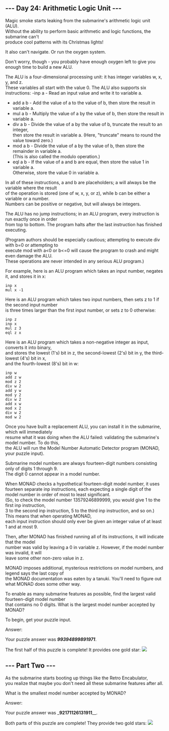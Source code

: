 ## --- Day 24: Arithmetic Logic Unit --- ##
Magic smoke starts leaking from the submarine's arithmetic logic unit (ALU).    
Without the ability to perform basic arithmetic and logic functions, the submarine can't     
produce cool patterns with its Christmas lights!    

It also can't navigate. Or run the oxygen system.    

Don't worry, though - you probably have enough oxygen left to give you enough time to build a new ALU.

The ALU is a four-dimensional processing unit: it has integer variables w, x, y, and z.     
These variables all start with the value 0. The ALU also supports six instructions:
-inp a - Read an input value and write it to variable a.    
- add a b - Add the value of a to the value of b, then store the result in variable a.    
- mul a b - Multiply the value of a by the value of b, then store the result in variable a.    
- div a b - Divide the value of a by the value of b, truncate the result to an integer,     
then store the result in variable a. (Here, "truncate" means to round the value toward zero.)    
- mod a b - Divide the value of a by the value of b, then store the remainder in variable a.     
(This is also called the modulo operation.)    
- eql a b - If the value of a and b are equal, then store the value 1 in variable a.     
Otherwise, store the value 0 in variable a.    

In all of these instructions, a and b are placeholders; a will always be the variable where the result     
of the operation is stored (one of w, x, y, or z), while b can be either a variable or a number.     
Numbers can be positive or negative, but will always be integers.    

The ALU has no jump instructions; in an ALU program, every instruction is run exactly once in order     
from top to bottom. The program halts after the last instruction has finished executing.    

(Program authors should be especially cautious; attempting to execute div with b=0 or attempting to     
execute mod with a<0 or b<=0 will cause the program to crash and might even damage the ALU.     
These operations are never intended in any serious ALU program.)    

For example, here is an ALU program which takes an input number, negates it, and stores it in x:    
````
inp x
mul x -1
````
Here is an ALU program which takes two input numbers, then sets z to 1 if the second input number     
is three times larger than the first input number, or sets z to 0 otherwise:    
````
inp z
inp x
mul z 3
eql z x
````
Here is an ALU program which takes a non-negative integer as input, converts it into binary,     
and stores the lowest (1's) bit in z, the second-lowest (2's) bit in y, the third-lowest (4's) bit in x,     
and the fourth-lowest (8's) bit in w:    
````
inp w
add z w
mod z 2
div w 2
add y w
mod y 2
div w 2
add x w
mod x 2
div w 2
mod w 2
````
Once you have built a replacement ALU, you can install it in the submarine, which will immediately     
resume what it was doing when the ALU failed: validating the submarine's model number. To do this,     
the ALU will run the Model Number Automatic Detector program (MONAD, your puzzle input).    

Submarine model numbers are always fourteen-digit numbers consisting only of digits 1 through 9.     
The digit 0 cannot appear in a model number.    

When MONAD checks a hypothetical fourteen-digit model number, it uses fourteen separate inp instructions, 
each expecting a single digit of the model number in order of most to least significant.     
(So, to check the model number 13579246899999, you would give 1 to the first inp instruction,     
3 to the second inp instruction, 5 to the third inp instruction, and so on.) 
This means that when operating MONAD,     
each input instruction should only ever be given an integer value of at least 1 and at most 9.

Then, after MONAD has finished running all of its instructions, it will indicate that the model     
number was valid by leaving a 0 in variable z. However, if the model number was invalid, it will     
leave some other non-zero value in z.    

MONAD imposes additional, mysterious restrictions on model numbers, and legend says the last copy of     
the MONAD documentation was eaten by a tanuki. You'll need to figure out what MONAD does some other way.    

To enable as many submarine features as possible, find the largest valid fourteen-digit model number     
that contains no 0 digits. What is the largest model number accepted by MONAD?

To begin, get your puzzle input.

Answer: 
 
Your puzzle answer was _**99394899891971**_.

The first half of this puzzle is complete! It provides one gold star: 
![](https://raw.githubusercontent.com/rcemper/ZPretty/master/1star.png)

## --- Part Two --- ##
As the submarine starts booting up things like the Retro Encabulator,     
you realize that maybe you don't need all these submarine features after all.    

What is the smallest model number accepted by MONAD?

Answer: 
 
Your puzzle answer was _**92171126131911**__.

Both parts of this puzzle are complete! They provide two gold stars:  ![](https://raw.githubusercontent.com/rcemper/ZPretty/master/2star.png)
